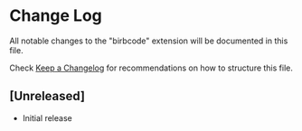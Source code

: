 # Change Log

All notable changes to the "birbcode" extension will be documented in this file.

Check [Keep a Changelog](http://keepachangelog.com/) for recommendations on how to structure this file.

## [Unreleased]

- Initial release